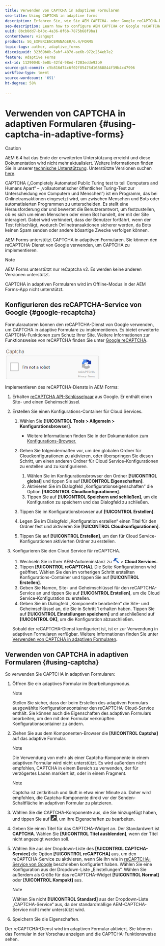 ```yaml
---
title: Verwenden von CAPTCHA in adaptiven Formularen
seo-title: Using CAPTCHA in adaptive forms
description: Erfahren Sie, wie Sie AEM CAPTCHA- oder Google reCAPTCHA-Dienst in adaptiven Formularen konfigurieren.
seo-description: Learn how to configure AEM CAPTCHA or Google reCAPTCHA service in adaptive forms.
uuid: 8bcb0dd7-b43c-4a36-8f6b-7875b68f9ba1
contentOwner: vishgupt
products: SG_EXPERIENCEMANAGER/6.4/FORMS
topic-tags: author, adaptive_forms
discoiquuid: 32369b0b-5abf-487d-ae6b-972c254eb7e2
feature: Adaptive Forms
exl-id: 1129004b-5e8b-42fd-98ed-f203edde93b9
source-git-commit: c5b816d74c6f02f85476d16868844f39b4c47996
workflow-type: tm+mt
source-wordcount: '691'
ht-degree: 58%

---
```


# Verwenden von CAPTCHA in adaptiven Formularen {#using-captcha-in-adaptive-forms}

>[!CAUTION]
>
>AEM 6.4 hat das Ende der erweiterten Unterstützung erreicht und diese Dokumentation wird nicht mehr aktualisiert. Weitere Informationen finden Sie in unserer [technische Unterstützung](https://helpx.adobe.com/de/support/programs/eol-matrix.html). Unterstützte Versionen suchen [here](https://experienceleague.adobe.com/docs/?lang=de).

CAPTCHA („Completely Automated Public Turing test to tell Computers and Humans Apart“ – „vollautomatischer öffentlicher Turing-Test zur Unterscheidung von Computern und Menschen“) ist ein Programm, das bei Onlinetransaktionen eingesetzt wird, um zwischen Menschen und Bots oder automatisierten Programmen zu unterscheiden. Es stellt eine Herausforderung dar und bewertet die Benutzerantwort, um festzustellen, ob es sich um einen Menschen oder einen Bot handelt, der mit der Site interagiert. Dabei wird verhindert, dass der Benutzer fortfährt, wenn der Test fehlschlägt, wodurch Onlinetransaktionen sicherer werden, da Bots keinen Spam senden oder andere bösartige Zwecke verfolgen können.

AEM Forms unterstützt CAPTCHA in adaptiven Formularen. Sie können den reCAPTCHA-Dienst von Google verwenden, um CAPTCHA zu implementieren.

>[!NOTE]
>
>AEM Forms unterstützt nur reCaptcha v2. Es werden keine anderen Versionen unterstützt.
>
>CAPTCHA in adaptiven Formularen wird im Offline-Modus in der AEM Forms-App nicht unterstützt.

## Konfigurieren des reCAPTCHA-Service von Google {#google-recaptcha}

Formularautoren können den reCAPTCHA-Dienst von Google verwenden, um CAPTCHA in adaptive Formulare zu implementieren. Es bietet erweiterte CAPTCHA-Funktionen zum Schutz Ihrer Site. Weitere Informationen zur Funktionsweise von reCAPTCHA finden Sie unter [Google reCAPTCHA](https://developers.google.com/recaptcha/).

![recaptcha](assets/recaptcha.png)

Implementieren des reCAPTCHA-Diensts in AEM Forms:

1. Erhalten [reCAPTCHA API-Schlüsselpaar](https://www.google.com/recaptcha/admin) aus Google. Er enthält einen Site- und einen Geheimschlüssel.
1. Erstellen Sie einen Konfigurations-Container für Cloud Services.

   1. Wählen Sie **[!UICONTROL Tools > Allgemein > Konfigurationsbrowser]**.
      * Weitere Informationen finden Sie in der Dokumentation zum [Konfigurations-Browser.](/help/sites-administering/configurations.md)
   1. Gehen Sie folgendermaßen vor, um den globalen Ordner für Cloudkonfigurationen zu aktivieren, oder überspringen Sie diesen Schritt, um einen anderen Ordner für Cloud Service-Konfigurationen zu erstellen und zu konfigurieren.

      1. Wählen Sie im Konfigurationsbrowser den Ordner **[!UICONTROL global]** und tippen Sie auf **[!UICONTROL Eigenschaften]**.
      1. Aktivieren Sie im Dialogfeld „Konfigurationseigenschaften“ die Option **[!UICONTROL Cloudkonfigurationen]**.
      1. Tippen Sie auf **[!UICONTROL Speichern und schließen]**, um die Konfiguration zu speichern und das Dialogfeld zu schließen.
   1. Tippen Sie im Konfigurationsbrowser auf **[!UICONTROL Erstellen]**.
   1. Legen Sie im Dialogfeld „Konfiguration erstellen“ einen Titel für den Ordner fest und aktivieren Sie **[!UICONTROL Cloudkonfigurationen]**.
   1. Tippen Sie auf **[!UICONTROL Erstellen]**, um den für Cloud Service-Konfigurationen aktivierten Ordner zu erstellen.


1. Konfigurieren Sie den Cloud Service für reCAPTCHA.

   1. Wechseln Sie in Ihrer AEM-Autoreninstanz zu ![tools](assets/tools.png) >  **Cloud Services**.
   1. Tippen **[!UICONTROL reCAPTCHA]**. Die Seite Konfigurationen wird geöffnet. Wählen Sie den im vorherigen Schritt erstellten Konfigurations-Container und tippen Sie auf **[!UICONTROL Erstellen]**.
   1. Geben Sie Namen, Site- und Geheimschlüssel für den reCAPTCHA-Service an und tippen Sie auf **[!UICONTROL Erstellen]**, um die Cloud Service-Konfiguration zu erstellen.
   1. Geben Sie im Dialogfeld „Komponente bearbeiten“ die Site- und Geheimschlüssel an, die Sie in Schritt 1 erhalten haben. Tippen Sie auf **[!UICONTROL Einstellungen speichern]** und anschließend auf **[!UICONTROL OK]**, um die Konfiguration abzuschließen.

   Sobald der reCAPTCHA-Dienst konfiguriert ist, ist er zur Verwendung in adaptiven Formularen verfügbar. Weitere Informationen finden Sie unter [Verwenden von CAPTCHA in adaptiven Formularen](#using-captcha).

## Verwenden von CAPTCHA in adaptiven Formularen {#using-captcha}

So verwenden Sie CAPTCHA in adaptiven Formularen:

1. Öffnen Sie ein adaptives Formular im Bearbeitungsmodus.

   >[!NOTE]
   >
   >Stellen Sie sicher, dass der beim Erstellen des adaptiven Formulars ausgewählte Konfigurationscontainer den reCAPTCHA-Cloud-Service enthält. Sie können auch die Eigenschaften des adaptiven Formulars bearbeiten, um den mit dem Formular verknüpften Konfigurationscontainer zu ändern.

1. Ziehen Sie aus dem Komponenten-Browser die **[!UICONTROL Captcha]** auf das adaptive Formular.

   >[!NOTE]
   >
   >Die Verwendung von mehr als einer Captcha-Komponente in einem adaptiven Formular wird nicht unterstützt. Es wird außerdem nicht empfohlen, CAPTCHA in einem Bereich zu verwenden, der für verzögertes Laden markiert ist, oder in einem Fragment.

   >[!NOTE]
   >
   >Captcha ist zeitkritisch und läuft in etwa einer Minute ab. Daher wird empfohlen, die Captcha-Komponente direkt vor der Senden-Schaltfläche im adaptiven Formular zu platzieren.

1. Wählen Sie die CAPTCHA-Komponente aus, die Sie hinzugefügt haben, und tippen Sie auf ![cmppr](assets/cmppr.png), um ihre Eigenschaften zu bearbeiten.
1. Geben Sie einen Titel für das CAPTCHA-Widget an. Der Standardwert ist **CAPTCHA**. Wählen Sie **[!UICONTROL Titel ausblenden]**, wenn der Titel nicht angezeigt werden soll.
1. Wählen Sie aus der Dropdown-Liste des **[!UICONTROL CAPTCHA-Service]** die Option **[!UICONTROL reCAPTCHA]** aus, um den reCAPTCHA-Service zu aktivieren, wenn Sie ihn wie in [reCAPTCHA-Service von Google](#google-recaptcha) beschrieben konfiguriert haben. Wählen Sie eine Konfiguration aus der Dropdown-Liste „Einstellungen“. Wählen Sie außerdem als Größe für das reCAPTCHA-Widget **[!UICONTROL Normal]** oder **[!UICONTROL Kompakt]** aus.

   >[!NOTE]
   >
   >Wählen Sie nicht **[!UICONTROL Standard]** aus der Dropdown-Liste „CAPTCHA-Service“ aus, da der standardmäßige AEM-CAPTCHA-Service nicht mehr unterstützt wird.

1. Speichern Sie die Eigenschaften.

Der reCAPTCHA-Dienst wird im adaptiven Formular aktiviert. Sie können das Formular in der Vorschau anzeigen und die CAPTCHA-Funktionsweise sehen.
